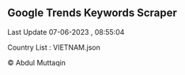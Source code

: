 

## Google Trends Keywords Scraper 
 
Last Update 07-06-2023 , 08:55:04

Country List :
VIETNAM.json



© Abdul Muttaqin 
